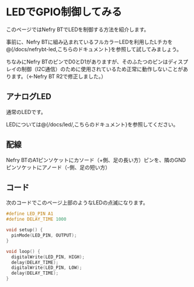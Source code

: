 # LEDでGPIO制御してみる

このページではNefry BTでLEDを制御する方法を紹介します。



事前に、Nefry BTに組み込まれているフルカラーLEDを利用したLチカを@<href>{/docs/nefrybt-led,こちらのドキュメント}を参照して試してみましょう。



ちなみにNefry BTのピンでD0とD1がありますが、そのふたつのピンはディスプレイの制御（I2C通信）のために使用されているため正常に動作しないことがあります。（←Nefry BT R2で修正しました。）


## アナログLED


通常のLEDです。



LEDについては@<href>{/docs/led/,こちらのドキュメント}を参照してください。


## 配線


Nefry BTのA1ピンソケットにカソード（+側、足の長い方）ピンを、隣のGNDピンソケットにアノード（-側、足の短い方）


## コード


次のコードでこのページ上部のようなLEDの点滅になります。


```c
#define LED_PIN A1
#define DELAY_TIME 1000

void setup() {
  pinMode(LED_PIN, OUTPUT);
}

void loop() {
  digitalWrite(LED_PIN, HIGH);
  delay(DELAY_TIME);
  digitalWrite(LED_PIN, LOW);
  delay(DELAY_TIME);
}
```
